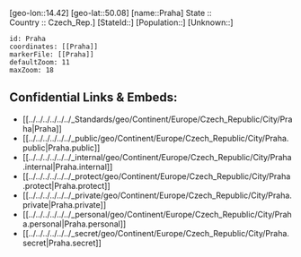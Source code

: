 ﻿---
location: [50.08,14.42] 
mapzoom: [7,12] 
mapmarker: city 
type: City
tags:
- geo/City


SpocWebEntityId: 33502
isDeleted: false
confidential: public

---
[geo-lon::14.42] 
[geo-lat::50.08] 
[name::Praha] 
State ::  
Country :: Czech_Rep.] 
[StateId::] 
[Population::] 
[Unknown::] 


```leaflet
id: Praha
coordinates: [[Praha]] 
markerFile: [[Praha]] 
defaultZoom: 11 
maxZoom: 18
```


## Confidential Links & Embeds: 
- [[../../../../../../_Standards/geo/Continent/Europe/Czech_Republic/City/Praha|Praha]] 
- [[../../../../../../_public/geo/Continent/Europe/Czech_Republic/City/Praha.public|Praha.public]] 
- [[../../../../../../_internal/geo/Continent/Europe/Czech_Republic/City/Praha.internal|Praha.internal]] 
- [[../../../../../../_protect/geo/Continent/Europe/Czech_Republic/City/Praha.protect|Praha.protect]] 
- [[../../../../../../_private/geo/Continent/Europe/Czech_Republic/City/Praha.private|Praha.private]] 
- [[../../../../../../_personal/geo/Continent/Europe/Czech_Republic/City/Praha.personal|Praha.personal]] 
- [[../../../../../../_secret/geo/Continent/Europe/Czech_Republic/City/Praha.secret|Praha.secret]] 
